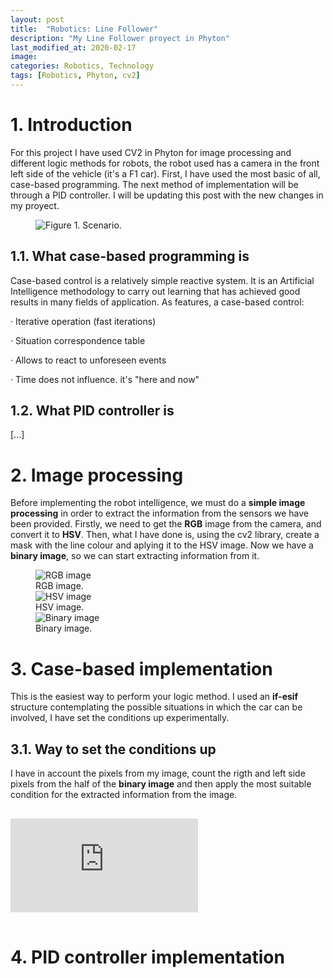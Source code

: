 ```yaml
---
layout: post
title:  "Robotics: Line Follower"
description: "My Line Follower proyect in Phyton"
last_modified_at: 2020-02-17
image:
categories: Robotics, Technology
tags: [Robotics, Phyton, cv2]
---
```

# 1. Introduction

For this project I have used CV2 in Phyton for image processing and different logic methods for robots, the robot used has a camera in the front left side of the vehicle (it's a F1 car). First, I have used the most basic of all, case-based programming. The next method of implementation will be through a PID controller. I will be updating this post with the new changes in my proyect.

<figure class="align-center">
  <img src="{{ '/assets/images/blog/escenario.png' | absolute_url }}" alt="Figure 1. Scenario.">
</figure>

## 1.1. What case-based programming is

Case-based control is a relatively simple reactive system. It is an Artificial Intelligence methodology to carry out learning that has achieved good results in many fields of application. As features, a case-based control:
<p>
    · Iterative operation (fast iterations)
</p>
<p>
    · Situation correspondence table
</p>
<p>
    · Allows to react to unforeseen events
</p>
<p>
    · Time does not influence. it's "here and now"
 </p>
    
## 1.2. What PID controller is

[...]


# 2. Image processing

Before implementing the robot intelligence, we must do a **simple image processing** in order to extract the information from the sensors we have been provided. Firstly, we need to get the **RGB** image from the camera, and convert it to **HSV**. Then, what I have done is, using the cv2 library, create a mask with the line colour and aplying it to the HSV image. Now we have a **binary image**, so we can start extracting information from it.

<figure class="align-center">
  <img src="{{ '/assets/images/blog/rgb.png' | absolute_url }}" alt="RGB image">
  <figcaption>RGB image.</figcaption>
  
  <img src="{{ '/assets/images/blog/hsv.png' | absolute_url }}" alt="HSV image">
  <figcaption>HSV image.</figcaption>
  
  <img src="{{ '/assets/images/blog/binary.png' | absolute_url }}" alt="Binary image">
  <figcaption>Binary image.</figcaption>
</figure>

# 3. Case-based implementation

This is the easiest way to perform your logic method. I used an **if-esif** structure contemplating the possible situations in which the car can be involved, I have set the conditions up experimentally.

## 3.1. Way to set the conditions up

I have in account the pixels from my image, count the rigth and left side pixels from the half of the **binary image** and then apply the most suitable condition for the extracted information from the image.
<div class=”align-center”>
<pre>
<div class="”video-responsive”">
<iframe  src="https://www.youtube.com/embed/LSejQ41JkyQ" frameborder="0" allowfullscreen="allowfullscreen"></iframe>
</div>
</pre>
</div>

# 4. PID controller implementation

